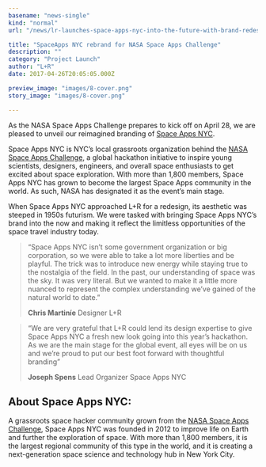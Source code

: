 ```yaml
---
basename: "news-single"
kind: "normal"
url: "/news/lr-launches-space-apps-nyc-into-the-future-with-brand-redesign-ahead-of-hackathon-weekend.html"

title: "SpaceApps NYC rebrand for NASA Space Apps Challenge"
description: ""
category: "Project Launch"
author: "L+R"
date: 2017-04-26T20:05:05.000Z

preview_image: "images/8-cover.png"
story_image: "images/8-cover.png"

---
```


As the NASA Space Apps Challenge prepares to kick off on April 28, we are pleased to unveil our reimagined branding of [Space Apps NYC](http://spaceapps.nyc/).

Space Apps NYC is NYC’s local grassroots organization behind the [NASA Space Apps Challenge](https://2017.spaceappschallenge.org/), a global hackathon initiative to inspire young scientists, designers, engineers, and overall space enthusiasts to get excited about space exploration. With more than 1,800 members, Space Apps NYC has grown to become the largest Space Apps community in the world. As such, NASA has designated it as the event’s main stage.

When Space Apps NYC approached L+R for a redesign, its aesthetic was steeped in 1950s futurism. We were tasked with bringing Space Apps NYC’s brand into the now and making it reflect the limitless opportunities of the space travel industry today.

> “Space Apps NYC isn’t some government organization or big corporation, so we were able to take a lot more liberties and be playful. The trick was to introduce new energy while staying true to the nostalgia of the field. In the past, our understanding of space was the sky. It was very literal. But we wanted to make it a little more nuanced to represent the complex understanding we’ve gained of the natural world to date.”
>
> **Chris Martiníe**
> Designer
> L+R

<!---->

> “We are very grateful that L+R could lend its design expertise to give Space Apps NYC a fresh new look going into this year’s hackathon. As we are the main stage for the global event, all eyes will be on us and we’re proud to put our best foot forward with thoughtful branding”
>
> **Joseph Spens**
> Lead Organizer
> Space Apps NYC

## About Space Apps NYC:

A grassroots space hacker community grown from the [NASA Space Apps Challenge](http://spaceapps.nyc/spaceappschallenge.org), Space Apps NYC was founded in 2012 to improve life on Earth and further the exploration of space. With more than 1,800 members, it is the largest regional community of this type in the world, and it is creating a next-generation space science and technology hub in New York City.
